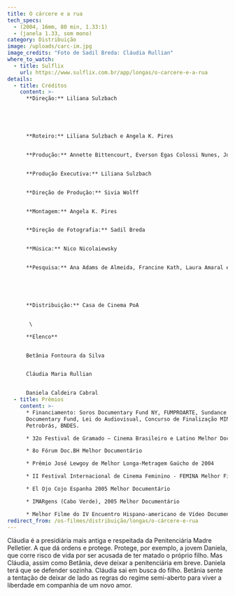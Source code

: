 ```yaml
---
title: O cárcere e a rua
tech_specs:
  - (2004, 16mm, 80 min, 1.33:1)
  - (janela 1.33, som mono)
category: Distribuição
image: /uploads/carc-im.jpg
image_credits: "Foto de Sadil Breda: Cláudia Rullian"
where_to_watch:
  - title: Sulflix
    url: https://www.sulflix.com.br/app/longas/o-carcere-e-a-rua
details:
  - title: Créditos
    content: >-
      **Direção:** Liliana Sulzbach


       


      **Roteiro:** Liliana Sulzbach e Angela K. Pires


      **Produção:** Annette Bittencourt, Everson Egas Colossi Nunes, José Pedro Goulart e Ricardo Baptista da Silva


      **Produção Executiva:** Liliana Sulzbach


      **Direção de Produção:** Sivia Wolff


      **Montagem:** Angela K. Pires


      **Direção de Fotografia:** Sadil Breda


      **Música:** Nico Nicolaiewsky


      **Pesquisa:** Ana Adams de Almeida, Francine Kath, Laura Amaral e Silvia Wolff


       


      **Distribuição:** Casa de Cinema PoA


       \

      **Elenco**


      Betânia Fontoura da Silva


      Cláudia Maria Rullian 


      Daniela Caldeira Cabral
  - title: Prêmios
    content: >-
      * Financiamento: Soros Documentary Fund NY, FUMPROARTE, Sundance
      Documentary Fund, Lei do Audiovisual, Concurso de Finalização MINC,
      Petrobrás, BNDES.

      * 32o Festival de Gramado – Cinema Brasileiro e Latino Melhor Documentário

      * 8o Fórum Doc.BH Melhor Documentário

      * Prêmio José Lewgoy de Melhor Longa-Metragem Gaúcho de 2004

      * II Festival Internacional de Cinema Feminino - FEMINA Melhor Filme da Competição Internacional

      * El Ojo Cojo Espanha 2005 Melhor Documentário

      * IMARgens (Cabo Verde), 2005 Melhor Documentário

      * Melhor Filme do IV Encuentro Hispano-americano de Vídeo Documental Independiente (México)
redirect_from: /os-filmes/distribuição/longas/o-cárcere-e-rua
---
```

Cláudia é a presidiária mais antiga e respeitada da Penitenciária Madre Pelletier. A que dá ordens e protege. Protege, por exemplo, a jovem Daniela, que corre risco de vida por ser acusada de ter matado o próprio filho. Mas Cláudia, assim como Betânia, deve deixar a penitenciária em breve. Daniela terá que se defender sozinha. Cláudia sai em busca do filho. Betânia sente a tentação de deixar de lado as regras do regime semi-aberto para viver a liberdade em companhia de um novo amor.
